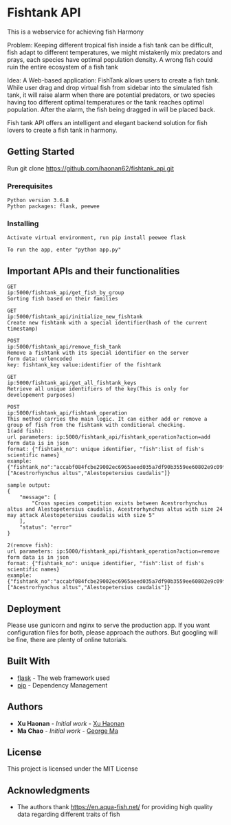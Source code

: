 # Fishtank API

This is a webservice for achieving fish Harmony

Problem: Keeping different tropical fish inside a fish tank can be difficult, fish adapt to different temperatures, we might mistakenly mix predators and prays, each species have optimal population density. A wrong fish could ruin the entire ecosystem of a fish tank

Idea: A Web-based application: FishTank allows users to create a fish tank. While user drag and drop virtual fish from sidebar into the simulated fish tank, it will raise alarm when there are potential predators, or two species having too different optimal temperatures or the tank reaches optimal population. After the alarm, the fish being dragged in will be placed back.

Fish tank API offers an intelligent and elegant backend solution for fish lovers to create a fish tank in harmony.

## Getting Started

Run git clone <https://github.com/haonan62/fishtank_api.git>

### Prerequisites

```
Python version 3.6.8
Python packages: flask, peewee
```

### Installing

```
Activate virtual environment, run pip install peewee flask
```

```
To run the app, enter "python app.py"
```

## Important APIs and their functionalities

```
GET
ip:5000/fishtank_api/get_fish_by_group
Sorting fish based on their families
```

```
GET
ip:5000/fishtank_api/initialize_new_fishtank
Create new fishtank with a special identifier(hash of the current timestamp)
```

```
POST
ip:5000/fishtank_api/remove_fish_tank
Remove a fishtank with its special identifier on the server
form data: urlencoded
key: fishtank_key value:identifier of the fishtank
```

```
GET
ip:5000/fishtank_api/get_all_fishtank_keys
Retrieve all unique identifiers of the key(This is only for developement purposes)
```

```
POST
ip:5000/fishtank_api/fishtank_operation
This method carries the main logic. It can either add or remove a group of fish from the fishtank with conditional checking.
1(add fish):
url parameters: ip:5000/fishtank_api/fishtank_operation?action=add
form data is in json
format: {"fishtank_no": unique identifier, "fish":list of fish's scientific names}
example: {"fishtank_no":"accabf084fcbe29002ec6965aeed035a7df90b3559ee60802e9c09f83398dbce","fish":["Acestrorhynchus altus","Alestopetersius caudalis"]}

sample output:
{
    "message": [
        "Cross species competition exists between Acestrorhynchus altus and Alestopetersius caudalis, Acestrorhynchus altus with size 24 may attack Alestopetersius caudalis with size 5"
    ],
    "status": "error"
}

2(remove fish):
url parameters: ip:5000/fishtank_api/fishtank_operation?action=remove
form data is in json
format: {"fishtank_no": unique identifier, "fish":list of fish's scientific names}
example: {"fishtank_no":"accabf084fcbe29002ec6965aeed035a7df90b3559ee60802e9c09f83398dbce","fish":["Acestrorhynchus altus","Alestopetersius caudalis"]}
```

## Deployment

Please use gunicorn and nginx to serve the production app. If you want configuration files for both, please approach the authors. But googling will be fine, there are plenty of online tutorials.

## Built With

* [flask](https://flask.palletsprojects.com/en/1.0.x/) - The web framework used
* [pip](https://pypi.org/project/pip/) - Dependency Management

## Authors

* **Xu Haonan** - *Initial work* - [Xu Haonan](https://github.com/haonan62)
* **Ma Chao** - *Initial work* - [George Ma](https://github.com/G1335721N)

## License

This project is licensed under the MIT License

## Acknowledgments

* The authors thank <https://en.aqua-fish.net/> for providing high quality data regarding different traits of fish